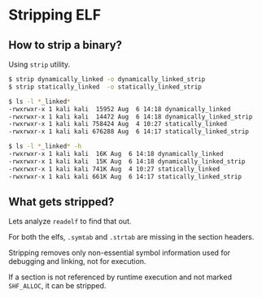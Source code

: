 # Stripping ELF

## How to strip a binary?

Using `strip` utility.

```bash
$ strip dynamically_linked -o dynamically_linked_strip
$ strip statically_linked  -o statically_linked_strip

$ ls -l *_linked* 
-rwxrwxr-x 1 kali kali  15952 Aug  6 14:18 dynamically_linked
-rwxrwxr-x 1 kali kali  14472 Aug  6 14:18 dynamically_linked_strip
-rwxrwxr-x 1 kali kali 758424 Aug  4 10:27 statically_linked
-rwxrwxr-x 1 kali kali 676288 Aug  6 14:17 statically_linked_strip

$ ls -l *_linked* -h
-rwxrwxr-x 1 kali kali  16K Aug  6 14:18 dynamically_linked
-rwxrwxr-x 1 kali kali  15K Aug  6 14:18 dynamically_linked_strip
-rwxrwxr-x 1 kali kali 741K Aug  4 10:27 statically_linked
-rwxrwxr-x 1 kali kali 661K Aug  6 14:17 statically_linked_strip
```

## What gets stripped?

Lets analyze `readelf` to find that out.

For both the elfs, `.symtab` and `.strtab` are missing in the section headers.

Stripping removes only non-essential symbol information used for debugging and linking, not for execution.

If a section is not referenced by runtime execution and not marked `SHF_ALLOC`, it can be stripped.











